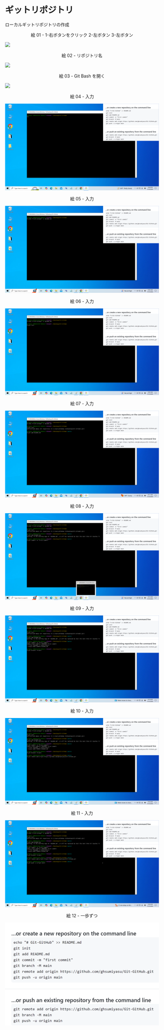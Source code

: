 # ギットリポジトリ
ローカルギットリポジトリの作成

<div align="center">
絵 01 - 1-右ボタンをクリック 2-左ボタン 3-左ボタン
</div>

![](Imagens/Windows-Git-Repositorio-Img01.png)

<div align="center">
絵 02 - リポジトリ名
</div>

![](Imagens/Windows-Git-Repositorio-Img02.png)

<div align="center">
絵 03 - Git Bash を開く
</div>

![](Imagens/Windows-Git-Repositorio-Img03.png)

<div align="center">
絵 04 - 入力
</div>

![](Imagens/Windows-Git-Repositorio-Img04.png)


<div align="center">
絵 05 - 入力
</div>

![](Imagens/Windows-Git-Repositorio-Img05.png)

<div align="center">
絵 06 - 入力
</div>

![](Imagens/Windows-Git-Repositorio-Img06.png)

<div align="center">
絵 07 - 入力
</div>

![](Imagens/Windows-Git-Repositorio-Img07.png)

<div align="center">
絵 08 - 入力
</div>

![](Imagens/Windows-Git-Repositorio-Img08.png)

<div align="center">
絵 09 - 入力
</div>

![](Imagens/Windows-Git-Repositorio-Img09.png)

<div align="center">
絵 10 - 入力
</div>

![](Imagens/Windows-Git-Repositorio-Img10.png)


<div align="center">
絵 11 - 入力
</div>

![](Imagens/Windows-Git-Repositorio-Img11.png)

<div align="center">
絵 12 - 一歩ずつ
</div>

![](Imagens/Windows-Git-Repositorio-Img12.png)